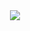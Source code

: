 <div align="center">
<img src="https://i.pinimg.com/564x/c4/b8/15/c4b81519b3bf4e910aaba3d28a5aebf0.jpg" />
</div>
